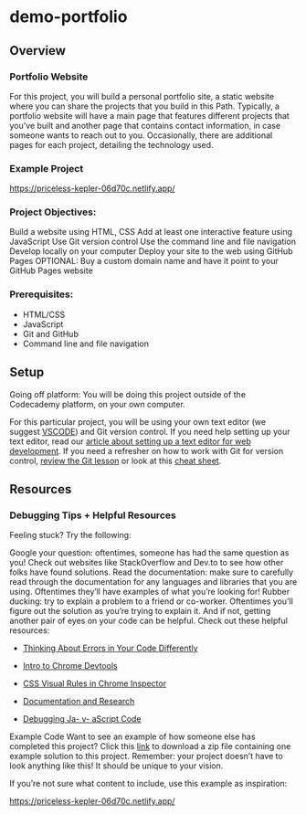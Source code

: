 # demo-portfolio

## Overview

### Portfolio Website

For this project, you will build a personal portfolio site, a static website where you can share the projects that you build in this Path. Typically, a portfolio website will have a main page that features different projects that you’ve built and another page that contains contact information, in case someone wants to reach out to you. Occasionally, there are additional pages for each project, detailing the technology used.

### Example Project

https://priceless-kepler-06d70c.netlify.app/

### Project Objectives:

Build a website using HTML, CSS
Add at least one interactive feature using JavaScript
Use Git version control
Use the command line and file navigation
Develop locally on your computer
Deploy your site to the web using GitHub Pages
OPTIONAL: Buy a custom domain name and have it point to your GitHub Pages website

### Prerequisites:

- HTML/CSS
- JavaScript
- Git and GitHub
- Command line and file navigation

## Setup

Going off platform:
You will be doing this project outside of the Codecademy platform, on your own computer.

For this particular project, you will be using your own text editor (we suggest [VSCODE](https://code.visualstudio.com/download)) and Git version control. If you need help setting up your text editor, read our [article about setting up a text editor for web development](https://www.codecademy.com/article/visual-studio-code). If you need a refresher on how to work with Git for version control, [review the Git lesson](https://www.codecademy.com/learn/learn-git) or look at this [cheat sheet](https://education.github.com/git-cheat-sheet-education.pdf).

## Resources

### Debugging Tips + Helpful Resources

Feeling stuck? Try the following:

Google your question: oftentimes, someone has had the same question as you! Check out websites like StackOverflow and Dev.to to see how other folks have found solutions.
Read the documentation: make sure to carefully read through the documentation for any languages and libraries that you are using. Oftentimes they’ll have examples of what you’re looking for!
Rubber ducking: try to explain a problem to a friend or co-worker. Oftentimes you’ll figure out the solution as you’re trying to explain it. And if not, getting another pair of eyes on your code can be helpful.
Check out these helpful resources:

- [Thinking About Errors in Your Code Differently](https://www.codecademy.com/content-items/673d70052fe5627f2222ab7840b4c5db)

- [Intro to Chrome Devtools](https://www.youtube.com/watch?v=VuQ4pF_hfag)

- [CSS Visual Rules in Chrome Inspector](https://www.codecademy.com/content-items/73ce848773660b8f73086a073113c3fe)

- [Documentation and Research](https://www.codecademy.com/content-items/8219be05381030feb2d9530fedb457fd/exercises/overview)

- [Debugging Ja- v- aScript Code](https://www.codecademy.com/content-items/e8a7f4f36eae1c4ee642af3cea4bfb4a/exercises/debugging-overview)

Example Code
Want to see an example of how someone else has completed this project? Click this [link](https://static-assets.codecademy.com/Paths/front-end-career-path/personal-portfolio-website/personal-portfolio-website-demo-master.zip?_gl=1*2gg783*_gcl_au*OTI1MzQxNTI3LjE3MjA1Mjc5NDM.*_ga*NDUyMjYwNTA1NC4xNzIwNTI3OTQw*_ga_3LRZM6TM9L*MTcyMzM2MDA2Mi4xNjcuMS4xNzIzMzYxNjQ3LjMuMC4w) to download a zip file containing one example solution to this project. Remember: your project doesn’t have to look anything like this! It should be unique to your vision.

If you’re not sure what content to include, use this example as inspiration:

https://priceless-kepler-06d70c.netlify.app/
